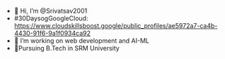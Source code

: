 - 👋 Hi, I’m @Srivatsav2001
- #30DaysogGoogleCloud: https://www.cloudskillsboost.google/public_profiles/ae5972a7-ca4b-4430-91f6-9a1f0934ca92
- 👀 I’m working on web development and AI-ML
- 🌱Pursuing B.Tech in SRM University


 

<!---
Srivatsav2001/Srivatsav2001 is a ✨ special ✨ repository because its `README.md` (this file) appears on your GitHub profile.
You can click the Preview link to take a look at your changes.
--->
